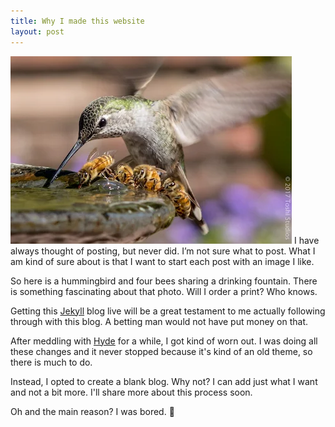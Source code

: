 ```yaml
---
title: Why I made this website
layout: post
---
```


<img src="bees.webp"  alt="Hummingbird and four bees sharing a water fountain" width="450" height="300" decoding="async">
I have always thought of posting, but never did. I’m not sure what to post. What I am kind of sure about is that I want to start each post with an image I like.

So here is a hummingbird and four bees sharing a drinking fountain. There is something fascinating about that photo. Will I order a print? Who knows.

Getting this [Jekyll](https://jekyllrb.com/) blog live will be a great testament to me actually following through with this blog. A betting man would not have put money on that.

After meddling with [Hyde](https://hyde.getpoole.com/) for a while, I got kind of worn out. I was doing all these changes and it never stopped because it's kind of an old theme, so there is much to do.

Instead, I opted to create a blank blog. Why not? I can add just what I want and not a bit more. I'll share more about this process soon.

Oh and the main reason? I was bored. 🐸
